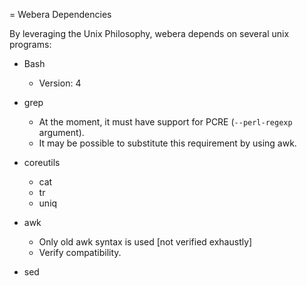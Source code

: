 <!-- %set:TITLE=webera dependencies-->
<!-- %include:common/head.html-->

= Webera Dependencies

By leveraging the Unix Philosophy, webera depends on several unix programs:

* Bash
	- Version: 4
* grep
	- At the moment, it must have support for PCRE (`--perl-regexp` argument).
	- It may be possible to substitute this requirement by using awk.
* coreutils
	- cat
	- tr
	- uniq
* awk
	- Only old awk syntax is used [not verified exhaustly]
	- Verify compatibility.
* sed

	<ul class="examples-list">
		<!-- %cmd: for F in $(find ../[0-9]* -maxdepth 0 -type d | sed 's/^\.\.\///'); do echo "<li><a href=\"$F\">$F</a></li>"; done -->
	</ul>

<!--%include:common/footer.html-->
